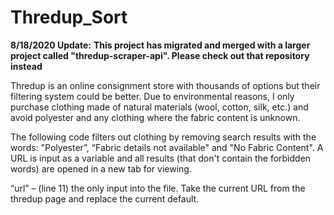 # Thredup_Sort

**8/18/2020 Update:**
**This project has migrated and merged with a larger project called "thredup-scraper-api". Please check out that repository instead**


Thredup is an online consignment store with thousands of options but their filtering system could be better. Due to environmental reasons, I only purchase clothing made of natural materials (wool, cotton, silk, etc.) and avoid polyester and any clothing where the fabric content is unknown.

The following code filters out clothing by removing search results with the words: "Polyester”, “Fabric details not available" and "No Fabric Content". A URL is input as a variable and all results (that don't contain the forbidden words) are opened in a new tab for viewing.

“url” – (line 11) the only input into the file. Take the current URL from the thredup page and replace the current default.

